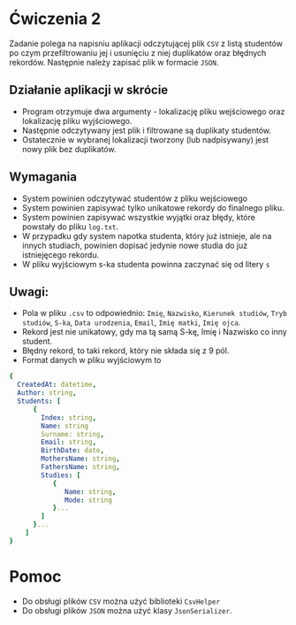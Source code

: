 # Ćwiczenia 2

Zadanie polega na napisniu aplikacji odczytującej plik `CSV` z listą studentów po czym przefiltrowaniu jej i usunięciu z niej duplikatów oraz błędnych rekordów. Następnie należy zapisać plik w formacie `JSON`.

## Działanie aplikacji w skrócie
* Program otrzymuje dwa argumenty - lokalizację pliku wejściowego oraz lokalizację pliku wyjściowego.
* Następnie odczytywany jest plik i filtrowane są duplikaty studentów.
* Ostatecznie w wybranej lokalizacji tworzony (lub nadpisywany) jest nowy plik bez duplikatów.

## Wymagania
* System powinien odczytywać studentów z pliku wejściowego
* System powinien zapisywać tylko unikatowe rekordy do finalnego pliku.
* System powinien zapisywać wszystkie wyjątki oraz błędy, które powstały do pliku `log.txt`.
* W przypadku gdy system napotka studenta, który już istnieje, ale na innych studiach, powinien dopisać jedynie nowe studia do już istniejęcego rekordu.
* W pliku wyjściowym s-ka studenta powinna zaczynać się od litery `s`

## Uwagi:
* Pola w pliku `.csv` to odpowiednio: `Imię`, `Nazwisko`, `Kierunek studiów`, `Tryb studiów`, `S-ka`, `Data urodzenia`, `Email`, `Imię matki`, `Imię ojca`.
* Rekord jest nie unikatowy, gdy ma tą samą S-kę, Imię i Nazwisko co inny student. 
* Błędny rekord, to taki rekord, który nie składa się z 9 pól.
* Format danych w pliku wyjściowym to 
```yaml
{
  CreatedAt: datetime,
  Author: string,
  Students: [
      {
        Index: string,
        Name: string
        Surname: string,
        Email: string,
        BirthDate: date,
        MothersName: string,
        FathersName: string,
        Studies: [
           {
              Name: string,
              Mode: string
           }...
        ]
      }...
    ]
}
```

# Pomoc
* Do obsługi plików `CSV` można użyć biblioteki `CsvHelper`
* Do obsługi plików `JSON` można użyć klasy `JsonSerializer`.
